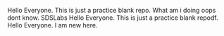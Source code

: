 
Hello Everyone. This is just a practice blank repo. What am i doing oops dont know.
SDSLabs
Hello Everyone. This is just a practice blank repodf.
Hello Everyone. I am new here.
